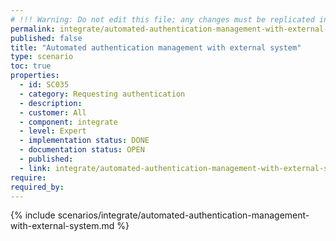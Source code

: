 ```yaml
---
# !!! Warning: Do not edit this file; any changes must be replicated in Excel !!!
permalink: integrate/automated-authentication-management-with-external-system
published: false
title: "Automated authentication management with external system"
type: scenario
toc: true
properties:
  - id: SC035
  - category: Requesting authentication
  - description:
  - customer: All
  - component: integrate
  - level: Expert
  - implementation status: DONE
  - documentation status: OPEN
  - published:
  - link: integrate/automated-authentication-management-with-external-system
require:
required_by:
---
```


{% include scenarios/integrate/automated-authentication-management-with-external-system.md %}
